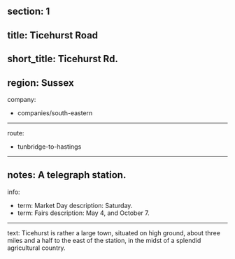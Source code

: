 section: 1
----
title: Ticehurst Road
----
short_title: Ticehurst Rd.
----
region: Sussex
----
company:
- companies/south-eastern
----
route:
- tunbridge-to-hastings
----
notes: A telegraph station.
----
info:
- term: Market Day
  description: Saturday.
- term: Fairs
  description: May 4, and October 7.
----
text: Ticehurst is rather a large town, situated on high ground, about three miles and a half to the east of the station, in the midst of a splendid agricultural country.
